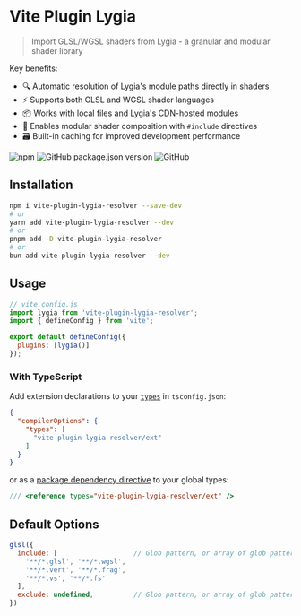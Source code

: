 # Vite Plugin Lygia

> Import GLSL/WGSL shaders from Lygia - a granular and modular shader library

Key benefits:
- 🔍 Automatic resolution of Lygia's module paths directly in shaders
- ⚡ Supports both GLSL and WGSL shader languages
- 📦 Works with local files and Lygia's CDN-hosted modules
- 🧩 Enables modular shader composition with `#include` directives
- 🗃️ Built-in caching for improved development performance

![npm](https://img.shields.io/npm/dt/vite-plugin-lygia?style=flat-square)
![GitHub package.json version](https://img.shields.io/github/package-json/v/Nek/vite-plugin-lygia?color=brightgreen&style=flat-square)
![GitHub](https://img.shields.io/github/license/Nek/vite-plugin-lygia?color=brightgreen&style=flat-square)

## Installation

```sh
npm i vite-plugin-lygia-resolver --save-dev
# or
yarn add vite-plugin-lygia-resolver --dev
# or
pnpm add -D vite-plugin-lygia-resolver
# or
bun add vite-plugin-lygia-resolver --dev
```

## Usage

```js
// vite.config.js
import lygia from 'vite-plugin-lygia-resolver';
import { defineConfig } from 'vite';

export default defineConfig({
  plugins: [lygia()]
});
```

### With TypeScript

Add extension declarations to your [`types`](https://www.typescriptlang.org/tsconfig#types) in `tsconfig.json`:

```json
{
  "compilerOptions": {
    "types": [
      "vite-plugin-lygia-resolver/ext"
    ]
  }
}
```

or as a [package dependency directive](https://www.typescriptlang.org/docs/handbook/triple-slash-directives.html#-reference-types-) to your global types:

```ts
/// <reference types="vite-plugin-lygia-resolver/ext" />
```

## Default Options

```js
glsl({
  include: [                   // Glob pattern, or array of glob patterns to import
    '**/*.glsl', '**/*.wgsl',
    '**/*.vert', '**/*.frag',
    '**/*.vs', '**/*.fs'
  ],
  exclude: undefined,          // Glob pattern, or array of glob patterns to ignore
})
```
